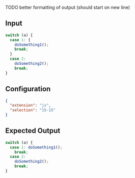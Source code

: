 
TODO better formatting of output (should start on new line)

## Input
```javascript input
switch (a) {
  case 1: {
    doSomething1();
    break;
  }
  case 2:
    doSomething2();
    break;
}
```

## Configuration
```json configuration
{
  "extension": "js",
  "selection": "15-15"
}
```

## Expected Output
```javascript expected output
switch (a) {
  case 1: doSomething1();
    break;
  case 2:
    doSomething2();
    break;
}
```
